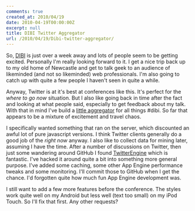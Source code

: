 ```yaml
---
comments: true
created_at: 2010/04/19
date: 2010-04-19T00:00:00Z
excerpt: null
title: DIBI Twitter Aggregator
url: /2010/04/19/Dibi-twitter-aggregator/
---
```


So, [DIBI](http://dibiconference.com/) is just over a week away and lots of people seem to be getting excited. Personally I'm really looking forward to it. I get a nice trip back up to my old home of Newcastle and get to talk geek to an audience of likeminded (and not so likeminded) web professionals. I'm also going to catch up with quite a few people I haven't seen in quite a while.

Anyway, Twitter is at it's best at conferences like this. It's perfect for the *where to go now* situation. But I also like going back in time after the fact and looking at what people said, especially to get feedback about my talk. With that in mind I've build a [little aggregator](http://dibiconf.appspot.com/) for all things \#dibi. So far that appears to be a mixture of excitement and travel chaos.

I specifically wanted something that ran on the server, which discounted an awful lot of pure javascript versions. I think Twitter clients generally do a good job of the *right now* anyway. I also like to collect data for mining later, assuming I have the time. After a number of discussions on Twitter, then just some wandering around GitHub I found [TwitterEngine](http://github.com/steffentchr/twitterengine) which is fantastic. I've hacked it around quite a bit into something more general purpose. I've added some caching, some other App Engine performance tweaks and some monitoring. I'll commit those to GitHub when I get the chance. I'd forgotten quite how much fun App Engine development was.

I still want to add a few more features before the conference. The styles work quite well on my Android but less well (text too small) on my iPod Touch. So I'll fix that first. Any other requests?
